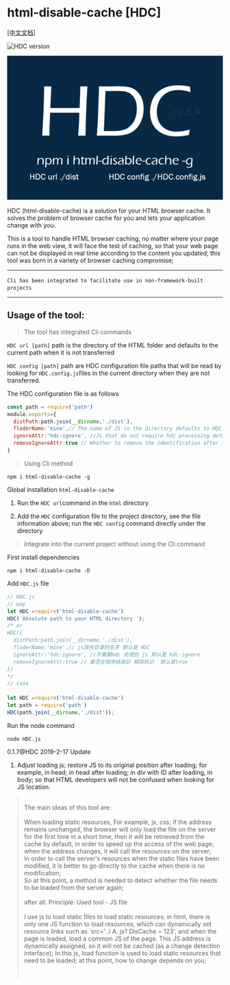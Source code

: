 # html-disable-cache [HDC]

[[中文文档]](./README.md)

![HDC version](https://img.shields.io/badge/HDC-0.1.8-brightgreen.svg) 

![HDC](./assets/hdc.jpg)

HDC (html-disable-cache) is a solution for your HTML browser cache. It solves the problem of browser cache for you and lets your application change with you.

This is a tool to handle HTML browser caching; no matter where your page runs in the web view, it will face the test of caching, so that your web page can not be displayed in real time according to the content you updated; this tool was born in a variety of browser caching compromise;

----
`Cli has been integrated to facilitate use in non-framework-built projects`

----
## Usage of the tool:
>The tool has integrated Cli commands

 `HDC url [path]` path is the directory of the HTML folder and defaults to the current path when it is not transferred


 `HDC config [path]` path are HDC configuration file paths that will be read by looking for `HDC.config.js`files in the current directory when they are not transferred.

The HDC configuration file is as follows
````js
const path = require('path')
module.exports={
  distPath:path.join(__dirname,'./dist'),
  floderName:'mine',// The name of JS in the directory defaults to HDC
  ignoreAttr:'hdc-ignore', //Js that do not require hdc processing default to hdc-ignore.
  removeIgnoreAttr:true // Whether to remove the identification after the program ends is true by default
}
````
>Using Cli method

````
npm i html-disable-cache -g
````
 
 Global installation `html-disable-cache` 
1. Run the `HDC url`command in the `html` directory

2. Add the `HDC` configuration file to the project directory, see the file information above; run the `HDC config` command directly under the directory

> Integrate into the current project without using the Cli command

First install dependencies
````
npm i html-disable-cache -D
````
Add `HDC.js` file
````js
// HDC.js
// way
let HDC =require('html-disable-cache')
HDC('Absolute path to your HTML directory ');
/* or
HDC({
  distPath:path.join(__dirname,'./dist'),
  floderName:'mine',// js放在目录的名字 默认是 HDC
  ignoreAttr:'hdc-ignore', //不需要hdc 处理的 js 默认是 hdc-ignore
  removeIgnoreAttr:true // 是否在程序结束后 移除标识  默认是true
})
*/
// case

let HDC =require('html-disable-cache')
let path = require('path')
HDC(path.join(__dirname,'./dist'));
````
Run the node command
````
node HDC.js
````
0.1.7@HDC 2019-2-17 Update 

1. Adjust loading js; restore JS to its original position after loading; for example, in head; in head after loading; in div with ID after loading, in body; so that HTML developers will not be confused when looking for JS location.

><br>The main ideas of this tool are:<br><br>
When loading static resources,
For example, js, css; if the address remains unchanged, the browser will only load the file on the server for the first time in a short time, then it will be retrieved from the cache by default, in order to speed up the access of the web page; when the address changes, it will call the resources on the server; <BR>
In order to call the server's resources when the static files have been modified, it is better to go directly to the cache when there is no modification; <br>
So at this point, a method is needed to detect whether the file needs to be loaded from the server again; <br> <br>after all.
Principle: Used tool - JS file <br> <br>
I use js to load static files to load static resources; in html, there is only one JS function to load resources, which can dynamically set resource links such as `src='. / A. js? DisCache = 123', and when the page is loaded, load a common JS of the page. This JS address is dynamically assigned, so it will not be cached (as a change detection interface); In this js, load function is used to load static resources that need to be loaded; at this point, how to change depends on you; <br> <br> <br>

